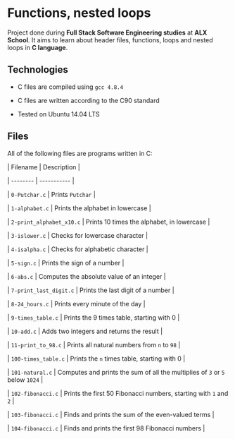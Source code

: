 # Functions, nested loops

                


                

Project done during **Full Stack Software Engineering studies** at **ALX School**. It aims to learn about header files, functions, loops and nested loops in **C language**.

                


                

## Technologies

                

* C files are compiled using `gcc 4.8.4`

                

* C files are written according to the C90 standard

                

* Tested on Ubuntu 14.04 LTS

                


                

## Files

                

All of the following files are programs written in C:

                


                

| Filename | Description |

                

| -------- | ----------- |

                

| `0-Putchar.c` | Prints `Putchar` |

                

| `1-alphabet.c` | Prints the alphabet in lowercase |

                

| `2-print_alphabet_x10.c` | Prints 10 times the alphabet, in lowercase |

                

| `3-islower.c` | Checks for lowercase character |

                

| `4-isalpha.c` | Checks for alphabetic character |

                

| `5-sign.c` | Prints the sign of a number |

                

| `6-abs.c` | Computes the absolute value of an integer |

                

| `7-print_last_digit.c` | Prints the last digit of a number |

                

| `8-24_hours.c` | Prints every minute of the day |

                

| `9-times_table.c` | Prints the 9 times table, starting with 0 |

                

| `10-add.c` | Adds two integers and returns the result |

                

| `11-print_to_98.c` | Prints all natural numbers from `n` to `98` |

                

| `100-times_table.c` | Prints the `n` times table, starting with 0 |

                

| `101-natural.c` | Computes and prints the sum of all the multiplies of `3` or `5` below `1024` |

                

| `102-fibonacci.c` | Prints the first 50 Fibonacci numbers, starting with `1` and `2` |

                

| `103-fibonacci.c` | Finds and prints the sum of the even-valued terms |

                

| `104-fibonacci.c` | Finds and prints the first 98 Fibonacci numbers |


